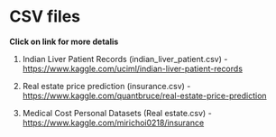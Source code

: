 # CSV files
<b>Click on link for more detalis</b>

1. Indian Liver Patient Records (indian_liver_patient.csv) - https://www.kaggle.com/uciml/indian-liver-patient-records

2. Real estate price prediction (insurance.csv) -  https://www.kaggle.com/quantbruce/real-estate-price-prediction

3. Medical Cost Personal Datasets (Real estate.csv) - https://www.kaggle.com/mirichoi0218/insurance

